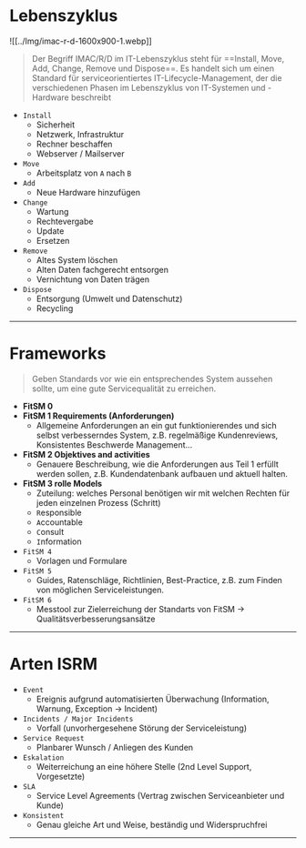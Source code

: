 # Lebenszyklus

![[../Img/imac-r-d-1600x900-1.webp]]
> Der Begriff IMAC/R/D im IT-Lebenszyklus steht für ==Install, Move, Add, Change, Remove und Dispose==. Es handelt sich um einen Standard für serviceorientiertes IT-Lifecycle-Management, der die verschiedenen Phasen im Lebenszyklus von IT-Systemen und -Hardware beschreibt

- `Install`
	- Sicherheit
	- Netzwerk, Infrastruktur
	- Rechner beschaffen
	- Webserver / Mailserver
- `Move`
	- Arbeitsplatz von `A` nach `B`
- `Add`
	- Neue Hardware hinzufügen
- `Change`
	- Wartung
	- Rechtevergabe
	- Update
	- Ersetzen
- `Remove`
	- Altes System löschen
	- Alten Daten fachgerecht entsorgen
	- Vernichtung von Daten trägen
- `Dispose`
	- Entsorgung (Umwelt und Datenschutz)
	- Recycling

---

# Frameworks

> Geben Standards vor wie ein entsprechendes System aussehen sollte, um eine gute Servicequalität zu erreichen.

- **FitSM 0**
- **FitSM 1 Requirements (Anforderungen)**
	- Allgemeine Anforderungen an ein gut funktionierendes und sich selbst verbesserndes System, z.B. regelmäßige Kundenreviews, Konsistentes Beschwerde Management...
- **FitSM 2 Objektives and activities**
	- Genauere Beschreibung, wie die Anforderungen aus Teil 1 erfüllt werden sollen, z.B. Kundendatenbank aufbauen und aktuell halten.
- **FitSM 3 rolle Models**
	- Zuteilung: welches Personal benötigen wir mit welchen Rechten für jeden einzelnen Prozess (Schritt)
	- `R`esponsible
	- `A`ccountable
	- `C`onsult
	- `I`nformation
- `FitSM 4`
	- Vorlagen und Formulare
- `FitSM 5`
	- Guides, Ratenschläge, Richtlinien, Best-Practice, z.B. zum Finden von möglichen Serviceleistungen.
- `FitSM 6`
	- Messtool zur Zielerreichung der Standarts von FitSM -> Qualitätsverbesserungsansätze

___

# Arten ISRM

- `Event`
	- Ereignis aufgrund automatisierten Überwachung (Information, Warnung, Exception -> Incident)
- `Incidents / Major Incidents`
	- Vorfall (unvorhergesehene Störung der Serviceleistung)
- `Service Request`
	- Planbarer Wunsch / Anliegen des Kunden
- `Eskalation`
	- Weiterreichung an eine höhere Stelle (2nd Level Support, Vorgesetzte)
- `SLA`
	- Service Level Agreements (Vertrag zwischen Serviceanbieter und Kunde)
- `Konsistent`
	- Genau gleiche Art und Weise, beständig und Widerspruchfrei

___

